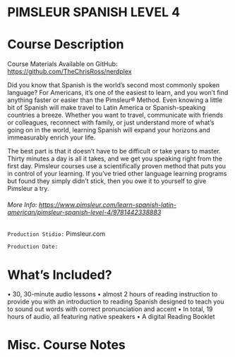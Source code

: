 # PIMSLEUR SPANISH LEVEL 4

# Course Description

Course Materials Available on GitHub: https://github.com/TheChrisRoss/nerdplex

Did you know that Spanish is the world’s second most commonly spoken language? For Americans, it’s one of the easiest to learn, and you won’t find anything faster or easier than the Pimsleur® Method. Even knowing a little bit of Spanish will make travel to Latin America or Spanish-speaking countries a breeze. Whether you want to travel, communicate with friends or colleagues, reconnect with family, or just understand more of what’s going on in the world, learning Spanish will expand your horizons and immeasurably enrich your life.

The best part is that it doesn’t have to be difficult or take years to master. Thirty minutes a day is all it takes, and we get you speaking right from the first day. Pimsleur courses use a scientifically proven method that puts you in control of your learning. If you’ve tried other language learning programs but found they simply didn’t stick, then you owe it to yourself to give Pimsleur a try.

###### More Info:  https://www.pimsleur.com/learn-spanish-latin-american/pimsleur-spanish-level-4/9781442338883

`Production Stidio:` Pimsleur.com

`Production Date:` 

# What’s Included?
• 30, 30-minute audio lessons
• almost 2 hours of reading instruction to provide you with an introduction to reading Spanish designed to teach you to sound out words with correct pronunciation and accent
• In total, 19 hours of audio, all featuring native speakers
• A digital Reading Booklet

# Misc. Course Notes
